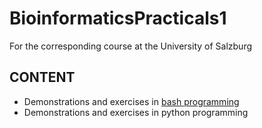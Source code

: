 # BioinformaticsPracticals1
For the corresponding course at the University of Salzburg

## CONTENT
- Demonstrations and exercises in [bash programming](Script_UNIX.md)
- Demonstrations and exercises in python programming
